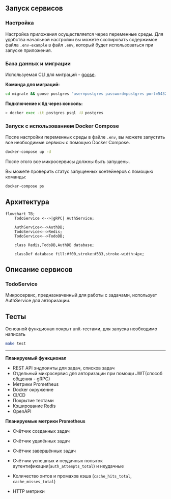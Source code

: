 ## Запуск сервисов

### Настройка
Настройка приложения осуществляется через переменные среды. 
Для удобства начальной настройки вы можете скопировать содержимое файла `.env-example` в файл `.env`, который будет использоваться при запуске приложения.

### База данных и миграции

Используемая CLI для миграций - [goose](https://github.com/pressly/goose).

**Команда для миграций:**
```bash
cd migrate && goose postgres "user=postgres password=postgres port=5432 host=localhost dbname=url_shorter sslmode=disable" up
```

**Подключение к бд через консоль:**
```bash
> docker exec -it postgres psql -U postgres
```

### Запуск с использованием Docker Compose

После настройки переменных среды в файле `.env`, вы можете запустить все необходимые сервисы с помощью Docker Compose. 
```bash
docker-compose up -d
```
После этого все микросервисы должны быть запущены.

Вы можете проверить статус запущенных контейнеров с помощью команды:
```bash
docker-compose ps
```

## Архитектура

```mermaid
flowchart TB;
    TodoService <-->|gRPC| AuthService;
    
    AuthService<-->AuthDB;
    TodoService<-->Redis;
    TodoService<-->TodoDB;
    
    class Redis,TodoDB,AuthDB database;
    
    classDef database fill:#f00,stroke:#333,stroke-width:4px;
```

## Описание сервисов

### TodoService

Микросервис, предназначенный для работы с задачами, использует AuthService для авторизации.

## Тесты

Основной функционал покрыт unit-тестами, для запуска необходимо написать
```bash
make test
```
---

**Планируемый функционал**

- REST API эндпоинты для задач, списков задач
- Отдельный микросервис для авторизации при помощи JWT(способ общения - gRPC)
- Метрики Prometheus
- Docker окружение
- CI/CD
- Покрытие тестами
- Кэширование Redis
- OpenAPI

**Планируемые метрики Prometheus**
- Счётчик созданных задач
- Счётчик удалённых задач
- Счётчик завершённых задач

- Счётчик успешных и неудачных попыток аутентификации(`auth_attempts_total`) и неудачные
- Количество хитов и промахов кэша (`cache_hits_total`, `cache_misses_total`)

- HTTP метрики
